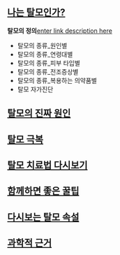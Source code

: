 
## [나는 탈모인가?](https://frontier-three.vercel.app/kr/m04/m0401)

 **탈모의 정의**[enter link description here](https://frontier-three.vercel.app/kr/m04/m0401/m040101)
- 탈모의 종류_원인별
- 탈모의 종류_연령대별
- 탈모의 종류_피부 타입별
- 탈모의 종류_전조증상별
- 탈모의 종류_복용하는 의약품별
- 탈모 자가진단

## [탈모의 진짜 원인](https://frontier-three.vercel.app/kr/m04/m0402)

## [탈모 극복](https://frontier-three.vercel.app/kr/m04/m0403)

## [탈모 치료법 다시보기](https://frontier-three.vercel.app/kr/m04/m0404)

## [함께하면 좋은 꿀팁](https://frontier-three.vercel.app/kr/m04/m0405)

## [다시보는 탈모 속설](https://frontier-three.vercel.app/kr/m04/m0406)

## [과학적 근거](https://frontier-three.vercel.app/kr/m04/m0407)

<!--stackedit_data:
eyJoaXN0b3J5IjpbLTMxMTQxMDUxOCwtMTMxNDE1MDIwOSwtMT
c3Nzk1MTM1MF19
-->